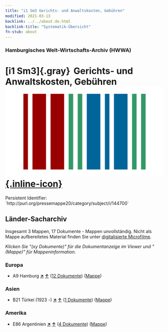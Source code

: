```yaml
---
title: "i1 Sm3 Gerichts- und Anwaltskosten, Gebühren"
modified: 2021-03-13
backlink: ../../about.de.html
backlink-title: "Systematik-Übersicht"
fn-stub: about
---
```


### Hamburgisches Welt-Wirtschafts-Archiv (HWWA)

# [i1 Sm3]{.gray}&#8201; Gerichts- und Anwaltskosten, Gebühren &#160; [![Wikidata](/images/Wikidata-logo.svg "Wikidata"){.inline-icon}](http://www.wikidata.org/entity/Q104700140)

<div class="hint">Persistent Identifier: `http://purl.org/pressemappe20/category/subject/i/144700`</div>







## Länder-Sacharchiv




Insgesamt 3 Mappen, 17 Dokumente - Mappen unvollständig.
Nicht als Mappe aufbereitetes Material finden Sie unter [digitalisierte Microfilme](/film/h1_sh.de.html).

_Klicken Sie "(xy Dokumente)" für die Dokumentanzeige im Viewer und "(Mappe)" für Mappeninformation._




### Europa

- A9 Hamburg [**&nearr;**](../../../geo/i/140905/about.de.html "Hamburg (alle Mappen)") [**&uarr;**](../../../geo/about.de.html#A9 "Ländersystematik") (<a href="https://pm20.zbw.eu/iiifview/folder/sh/140905,144700" title="über: Hamburg : Gerichts- und Anwaltskosten, Gebühren" target="_blank">12 Dokumente</a>) ([Mappe](../../../../folder/sh/1409xx/140905/1447xx/144700/about.de.html))

### Asien

- B21 Türkei (1923 -) [**&nearr;**](../../../geo/i/141111/about.de.html "Türkei (1923 -) (alle Mappen)") [**&uarr;**](../../../geo/about.de.html#B21 "Ländersystematik") (<a href="https://pm20.zbw.eu/iiifview/folder/sh/141111,144700" title="über: Türkei (1923 -) : Gerichts- und Anwaltskosten, Gebühren" target="_blank">1 Dokumente</a>) ([Mappe](../../../../folder/sh/1411xx/141111/1447xx/144700/about.de.html))

### Amerika

- E86 Argentinien [**&nearr;**](../../../geo/i/141692/about.de.html "Argentinien (alle Mappen)") [**&uarr;**](../../../geo/about.de.html#E86 "Ländersystematik") (<a href="https://pm20.zbw.eu/iiifview/folder/sh/141692,144700" title="über: Argentinien : Gerichts- und Anwaltskosten, Gebühren" target="_blank">4 Dokumente</a>) ([Mappe](../../../../folder/sh/1416xx/141692/1447xx/144700/about.de.html))








